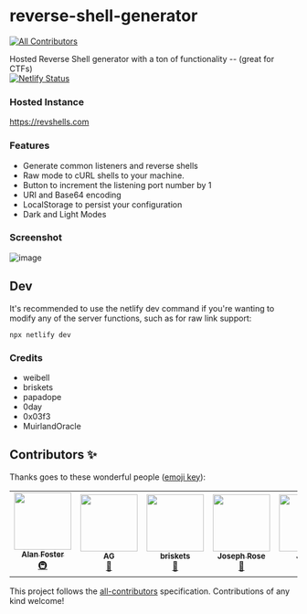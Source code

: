 # reverse-shell-generator
<!-- ALL-CONTRIBUTORS-BADGE:START - Do not remove or modify this section -->
[![All Contributors](https://img.shields.io/badge/all_contributors-6-orange.svg?style=flat-square)](#contributors-)
<!-- ALL-CONTRIBUTORS-BADGE:END -->
Hosted Reverse Shell generator with a ton of functionality -- (great for CTFs)
<br> [![Netlify Status](https://api.netlify.com/api/v1/badges/46dbabe0-23b7-42e6-b04b-e1769dc455ce/deploy-status)](https://app.netlify.com/sites/brave-swartz-5dcdab/deploys)

### Hosted Instance
https://revshells.com

### Features

- Generate common listeners and reverse shells
- Raw mode to cURL shells to your machine.
- Button to increment the listening port number by 1
- URI and Base64 encoding
- LocalStorage to persist your configuration
- Dark and Light Modes

### Screenshot

![image](https://user-images.githubusercontent.com/44453666/111888563-02430f80-89b4-11eb-9e17-ea3de014cf69.png)

## Dev

It's recommended to use the netlify dev command if you're wanting to modify any of the server functions, such as for raw link support:

```
npx netlify dev
```

### Credits
- weibell
- briskets
- papadope
- 0day
- 0x03f3
- MuirlandOracle

## Contributors ✨

Thanks goes to these wonderful people ([emoji key](https://allcontributors.org/docs/en/emoji-key)):

<!-- ALL-CONTRIBUTORS-LIST:START - Do not remove or modify this section -->
<!-- prettier-ignore-start -->
<!-- markdownlint-disable -->
<table>
  <tr>
    <td align="center"><a href="https://www.alanfoster.me/"><img src="https://avatars.githubusercontent.com/u/1271782?v=4?s=100" width="100px;" alt=""/><br /><sub><b>Alan Foster</b></sub></a><br /><a href="#infra-AlanFoster" title="Infrastructure (Hosting, Build-Tools, etc)">🚇</a></td>
    <td align="center"><a href="https://muir.land"><img src="https://avatars.githubusercontent.com/u/58998623?v=4?s=100" width="100px;" alt=""/><br /><sub><b>AG</b></sub></a><br /><a href="#maintenance-MuirlandOracle" title="Maintenance">🚧</a></td>
    <td align="center"><a href="https://briskets.io"><img src="https://avatars.githubusercontent.com/u/58673953?v=4?s=100" width="100px;" alt=""/><br /><sub><b>briskets</b></sub></a><br /><a href="#projectManagement-briskets" title="Project Management">📆</a></td>
    <td align="center"><a href="https://github.com/0x03f3"><img src="https://avatars.githubusercontent.com/u/24409121?v=4?s=100" width="100px;" alt=""/><br /><sub><b>Joseph Rose</b></sub></a><br /><a href="#ideas-0x03f3" title="Ideas, Planning, & Feedback">🤔</a></td>
    <td align="center"><a href="https://github.com/JabbaCS"><img src="https://avatars.githubusercontent.com/u/68778279?v=4?s=100" width="100px;" alt=""/><br /><sub><b>Jabba</b></sub></a><br /><a href="#data-JabbaCS" title="Data">🔣</a></td>
    <td align="center"><a href="http://www.jake-ruston.com"><img src="https://avatars.githubusercontent.com/u/22551835?v=4?s=100" width="100px;" alt=""/><br /><sub><b>Jake Ruston</b></sub></a><br /><a href="#data-Jake-Ruston" title="Data">🔣</a></td>
  </tr>
</table>

<!-- markdownlint-restore -->
<!-- prettier-ignore-end -->

<!-- ALL-CONTRIBUTORS-LIST:END -->

This project follows the [all-contributors](https://github.com/all-contributors/all-contributors) specification. Contributions of any kind welcome!
